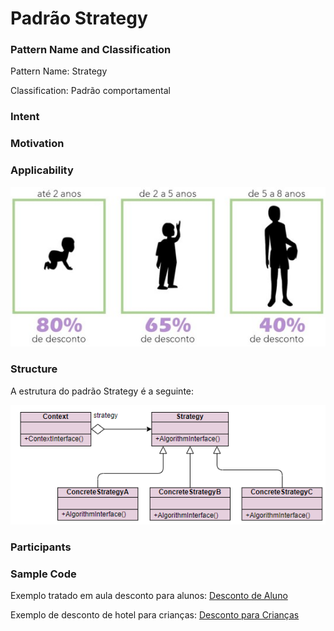 # Padrão Strategy

### Pattern Name and Classification

Pattern Name: Strategy

Classification: Padrão comportamental

### Intent


### Motivation


### Applicability


![imagem](https://github.com/10Daniele/Padroes_Projeto/blob/master/Strategy/imagem.jpg)


### Structure

A estrutura do padrão Strategy é a seguinte:

![imagem](https://github.com/10Daniele/Padroes_Projeto/blob/master/Strategy/Structure.png)

### Participants



### Sample Code

Exemplo tratado em aula desconto para alunos: [Desconto de Aluno](https://github.com/10Daniele/Padroes_Projeto/tree/master/Strategy/Exemplo_Desconto_Aluno)

Exemplo de desconto de hotel para crianças: [Desconto para Crianças](https://github.com/10Daniele/Padroes_Projeto/tree/master/Strategy/Exemplo_Desconto_Hotel)

